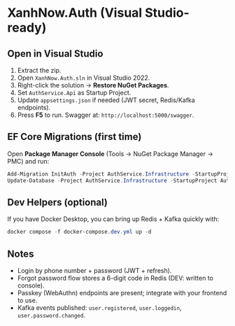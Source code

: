 # XanhNow.Auth (Visual Studio-ready)

## Open in Visual Studio

1. Extract the zip.
2. Open `XanhNow.Auth.sln` in Visual Studio 2022.
3. Right-click the solution → **Restore NuGet Packages**.
4. Set `AuthService.Api` as Startup Project.
5. Update `appsettings.json` if needed (JWT secret, Redis/Kafka endpoints).
6. Press **F5** to run. Swagger at: `http://localhost:5000/swagger`.

## EF Core Migrations (first time)

Open **Package Manager Console** (Tools → NuGet Package Manager → PMC) and run:

```powershell
Add-Migration InitAuth -Project AuthService.Infrastructure -StartupProject AuthService.Api
Update-Database -Project AuthService.Infrastructure -StartupProject AuthService.Api
```

## Dev Helpers (optional)

If you have Docker Desktop, you can bring up Redis + Kafka quickly with:

```powershell
docker compose -f docker-compose.dev.yml up -d
```

## Notes

- Login by phone number + password (JWT + refresh).
- Forgot password flow stores a 6-digit code in Redis (DEV: written to console).
- Passkey (WebAuthn) endpoints are present; integrate with your frontend to use.
- Kafka events published: `user.registered`, `user.loggedin`, `user.password.changed`.
